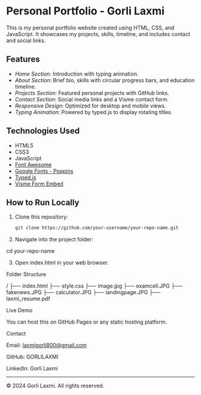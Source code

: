 
# Personal Portfolio - Gorli Laxmi

This is my personal portfolio website created using HTML, CSS, and JavaScript. It showcases my projects, skills, timeline, and includes contact and social links.

## Features

- *Home Section*: Introduction with typing animation.
- *About Section*: Brief bio, skills with circular progress bars, and education timeline.
- *Projects Section*: Featured personal projects with GitHub links.
- *Contact Section*: Social media links and a Visme contact form.
- *Responsive Design*: Optimized for desktop and mobile views.
- *Typing Animation*: Powered by typed.js to display rotating titles.

## Technologies Used

- HTML5
- CSS3
- JavaScript
- [Font Awesome](https://fontawesome.com/)
- [Google Fonts - Poppins](https://fonts.google.com/specimen/Poppins)
- [Typed.js](https://github.com/mattboldt/typed.js/)
- [Visme Form Embed](https://www.visme.co/)

## How to Run Locally

1. Clone this repository:
   ```bash
   git clone https://github.com/your-username/your-repo-name.git

2. Navigate into the project folder:

cd your-repo-name


3. Open index.html in your web browser.



Folder Structure

/
├── index.html
├── style.css
├── image.jpg
├── examcell.JPG
├── fakenews.JPG
├── calculator.JPG
├── landingpage.JPG
├── laxmi_resume.pdf

Live Demo

You can host this on GitHub Pages or any static hosting platform.

Contact

Email: laxmigorli800@gmail.com

GitHub: GORLILAXMI

LinkedIn: Gorli Laxmi



---

© 2024 Gorli Laxmi. All rights reserved.
